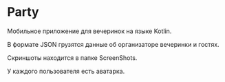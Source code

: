 # Party
Мобильное приложение для вечеринок на языке Kotlin.

В формате JSON грузятся данные об организаторе вечеринки и гостях. 

Скриншоты находится в папке ScreenShots.

У каждого пользователя есть аватарка.

